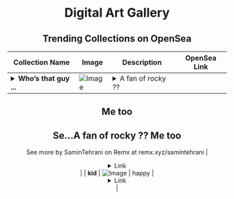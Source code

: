 <div align="center">

# Digital Art Gallery

## Trending Collections on OpenSea

| Collection Name                       | Image                                                                                     | Description                       | OpenSea Link                                                                                          |
|---------------------------------------|-------------------------------------------------------------------------------------------|-----------------------------------|--------------------------------------------------------------------------------------------------------|
| **<details><summary>Who’s that guy ...</summary>Who’s that guy ?</details>** | ![Image](https://i.seadn.io/s/raw/files/10460dd11b309cb28ebf817516e49990.jpg?w=500&auto=format?w=200&auto=format) | <details><summary>A fan of rocky ??
Me too
--
Se...</summary>A fan of rocky ??
Me too
--
See more by SaminTehrani on Remx at remx.xyz/samintehrani</details> | <details><summary>Link</summary>[Who’s that guy ?](https://opensea.io/collection/whos-that-guy)</details> |
| **kid** | ![Image](https://i.seadn.io/s/raw/files/a92127a45f7976c94515e5870cc17ef4.jpg?w=500&auto=format?w=200&auto=format) | happy | <details><summary>Link</summary>[kid](https://opensea.io/collection/kid-48)</details> |

</div>